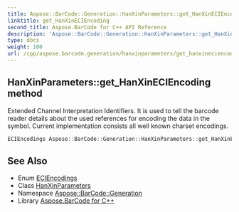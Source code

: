 ```yaml
---
title: Aspose::BarCode::Generation::HanXinParameters::get_HanXinECIEncoding method
linktitle: get_HanXinECIEncoding
second_title: Aspose.BarCode for C++ API Reference
description: 'Aspose::BarCode::Generation::HanXinParameters::get_HanXinECIEncoding method. Extended Channel Interpretation Identifiers. It is used to tell the barcode reader details about the used references for encoding the data in the symbol. Current implementation consists all well known charset encodings in C++.'
type: docs
weight: 100
url: /cpp/aspose.barcode.generation/hanxinparameters/get_hanxineciencoding/
---
```

## HanXinParameters::get_HanXinECIEncoding method


Extended Channel Interpretation Identifiers. It is used to tell the barcode reader details about the used references for encoding the data in the symbol. Current implementation consists all well known charset encodings.

```cpp
ECIEncodings Aspose::BarCode::Generation::HanXinParameters::get_HanXinECIEncoding() const
```

## See Also

* Enum [ECIEncodings](../../eciencodings/)
* Class [HanXinParameters](../)
* Namespace [Aspose::BarCode::Generation](../../)
* Library [Aspose.BarCode for C++](../../../)
